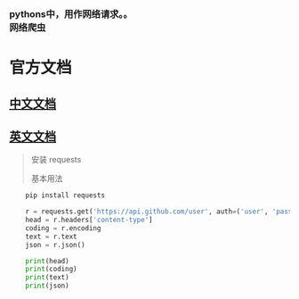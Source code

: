 ### pythons中，用作网络请求。。 <br/> 网络爬虫

官方文档
===========

[中文文档](http://docs.python-requests.org/zh_CN/latest/user/quickstart.html)
----------
[英文文档](http://www.python-requests.org/en/master/user/quickstart/#custom-headers)
----------

> 安装 requests
>
>  基本用法
``` Python
    pip install requests

    r = requests.get('https://api.github.com/user', auth=('user', 'pass'))
    head = r.headers['content-type']
    coding = r.encoding
    text = r.text
    json = r.json()

    print(head)
    print(coding)
    print(text)
    print(json)

```

